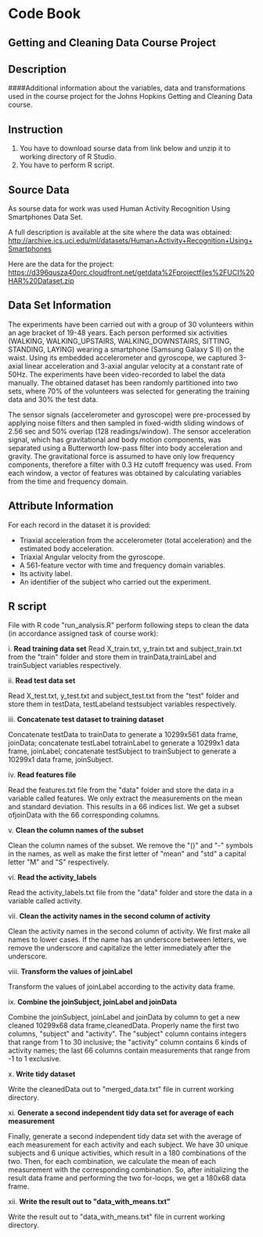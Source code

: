 # Code Book

## Getting and Cleaning Data Course Project

## Description
####Additional information about the variables, data and transformations used in the course project for the Johns Hopkins Getting and Cleaning Data course.

## Instruction
1. You have to download sourse data from link below and unzip it to working directory of R Studio.
2. You have to perform R script.

## Source Data
As sourse data for work was used Human Activity Recognition Using Smartphones Data Set. 

A full description is available at the site where the data was obtained:
http://archive.ics.uci.edu/ml/datasets/Human+Activity+Recognition+Using+Smartphones

Here are the data for the project: https://d396qusza40orc.cloudfront.net/getdata%2Fprojectfiles%2FUCI%20HAR%20Dataset.zip 

## Data Set Information
The experiments have been carried out with a group of 30 volunteers within an age bracket of 19-48 years. Each person performed six activities (WALKING, WALKING_UPSTAIRS, WALKING_DOWNSTAIRS, SITTING, STANDING, LAYING) wearing a smartphone (Samsung Galaxy S II) on the waist. Using its embedded accelerometer and gyroscope, we captured 3-axial linear acceleration and 3-axial angular velocity at a constant rate of 50Hz. The experiments have been video-recorded to label the data manually. The obtained dataset has been randomly partitioned into two sets, where 70% of the volunteers was selected for generating the training data and 30% the test data.

The sensor signals (accelerometer and gyroscope) were pre-processed by applying noise filters and then sampled in fixed-width sliding windows of 2.56 sec and 50% overlap (128 readings/window). The sensor acceleration signal, which has gravitational and body motion components, was separated using a Butterworth low-pass filter into body acceleration and gravity. The gravitational force is assumed to have only low frequency components, therefore a filter with 0.3 Hz cutoff frequency was used. From each window, a vector of features was obtained by calculating variables from the time and frequency domain.

## Attribute Information

For each record in the dataset it is provided:

* Triaxial acceleration from the accelerometer (total acceleration) and the estimated body acceleration.
* Triaxial Angular velocity from the gyroscope.
* A 561-feature vector with time and frequency domain variables.
* Its activity label.
* An identifier of the subject who carried out the experiment.


## R script
File with R code "run_analysis.R" perform following steps to clean the data (in accordance assigned task of course work):   

i.	**Read training data set**
Read X_train.txt, y_train.txt and subject_train.txt from the "train" folder and store them in trainData,trainLabel and trainSubject variables respectively.


ii.		**Read test data set**

Read X_test.txt, y_test.txt and subject_test.txt from the "test" folder and store them in testData, testLabeland testsubject variables respectively.

iii.	**Concatenate test dataset to training dataset**

Concatenate testData to trainData to generate a 10299x561 data frame, joinData; concatenate testLabel totrainLabel to generate a 10299x1 data frame, joinLabel; concatenate testSubject to trainSubject to generate a 10299x1 data frame, joinSubject.

iv.	**Read features file**

Read the features.txt file from the "data" folder and store the data in a variable called features. We only extract the measurements on the mean and standard deviation. This results in a 66 indices list. We get a subset ofjoinData with the 66 corresponding columns.

v.	**Clean the column names of the subset**

Clean the column names of the subset. We remove the "()" and "-" symbols in the names, as well as make the first letter of "mean" and "std" a capital letter "M" and "S" respectively.

vi.	**Read the activity_labels**

Read the activity_labels.txt file from the "data" folder and store the data in a variable called activity.

vii.	**Clean the activity names in the second column of activity**

Clean the activity names in the second column of activity. We first make all names to lower cases. If the name has an underscore between letters, we remove the underscore and capitalize the letter immediately after the underscore.

viii.	**Transform the values of joinLabel**

Transform the values of joinLabel according to the activity data frame.

ix.	**Combine the joinSubject, joinLabel and joinData**

Combine the joinSubject, joinLabel and joinData by column to get a new cleaned 10299x68 data frame,cleanedData. Properly name the first two columns, "subject" and "activity". The "subject" column contains integers that range from 1 to 30 inclusive; the "activity" column contains 6 kinds of activity names; the last 66 columns contain measurements that range from -1 to 1 exclusive.

x.	**Write tidy dataset**

Write the cleanedData out to "merged_data.txt" file in current working directory.

xi.	**Generate a second independent tidy data set for average of each measurement**

Finally, generate a second independent tidy data set with the average of each measurement for each activity and each subject. We have 30 unique subjects and 6 unique activities, which result in a 180 combinations of the two. Then, for each combination, we calculate the mean of each measurement with the corresponding combination. So, after initializing the result data frame and performing the two for-loops, we get a 180x68 data frame.

xii.	**Write the result out to "data_with_means.txt"**

Write the result out to "data_with_means.txt" file in current working directory.

